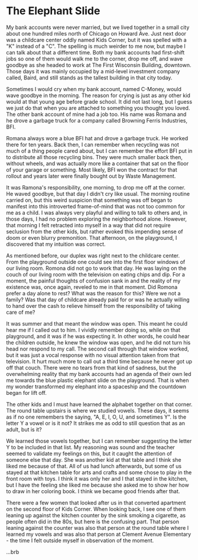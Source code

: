 # The Elephant Slide


My bank accounts were never married, but we lived together in a small city about one hundred miles north of Chicago on Howard Ave. Just next door was a childcare center oddly named Kids Corner, but it was spelled with a "K" instead of a "C". The spelling is much weirder to me now, but maybe I can talk about that a different time. Both my bank accounts had first-shift jobs so one of them would walk me to the corner, drop me off, and wave goodbye as she headed to work at The First Wisconsin Building, downtown. Those days it was mainly occupied by a mid-level investment company called, Baird, and still stands as the tallest building in that city today.

Sometimes I would cry when my bank account, named C-Money, would wave goodbye in the morning. The reason for crying is just as any other kid would at that young age before grade school. It did not last long, but I guess we just do that when you are attached to something you thought you loved. The other bank account of mine had a job too. His name was Romana and he drove a garbage truck for a company called Browning Ferris Industries, BFI.

Romana always wore a blue BFI hat and drove a garbage truck. He worked there for ten years. Back then, I can remember when recycling was not much of a thing people cared about, but I can remember the effort BFI put in to distribute all those recycling bins. They were much smaller back then, without wheels, and was actually more like a container that sat on the floor of your garage or something. Most likely, BFI won the contract for that rollout and years later were finally bought out by Waste Management.

It was Ramona's responsibility, one morning, to drop me off at the corner. He waved goodbye, but that day I didn't cry like usual. The morning routine carried on, but this weird suspicion that something was off began to manifest into this introverted frame-of-mind that was not too common for me as a child. I was always very playful and willing to talk to others and, in those days, I had no problem exploring the neighborhood alone. However, that morning I felt retracted into myself in a way that did not require seclusion from the other kids, but rather evoked this impending sense of doom or even blurry premonition. That afternoon, on the playground, I discovered that my intuition was correct.

As mentioned before, our duplex was right next to the childcare center. From the playground outside one could see into the first floor windows of our living room. Romona did not go to work that day. He was laying on the couch of our living room with the television on eating chips and dip. For a moment, the painful thoughts of confusion sank in and the reality of my existence was, once again, reveled to me in that moment. Did Romona prefer a day alone to rest? What was the reason for this? Were we not a family? Was that day of childcare already paid for or was he actually willing to hand over the cash to relieve himself from the responsibility of taking care of me?

It was summer and that meant the window was open. This meant he could hear me if I called out to him. I vividly remember doing so, while on that playground, and it was if he was expecting it. In other words, he could hear the children outside, he knew the window was open, and he did not turn his head nor respond to my call. The second call through that window worked, but it was just a vocal response with no visual attention taken from that television. It hurt much more to call out a third time because he never got up off that couch. There were no tears from that kind of sadness, but the overwhelming reality that my bank accounts had an agenda of their own led me towards the blue plastic elephant slide on the playground. That is when my wonder transformed my elephant into a spaceship and the countdown began for lift off.

The other kids and I must have learned the alphabet together on that corner. The round table upstairs is where we studied vowels. These days, it seems as if no one remembers the saying, "A, E, I, O, U, and sometimes Y". Is the letter Y a vowel or is it not? It strikes me as odd to still question that as an adult, but is it?

We learned those vowels together, but I can remember suggesting the letter Y to be included in that list. My reasoning was sound and the teacher seemed to validate my feelings on this, but it caught the attention of someone else that day. She was another kid at that table and I think she liked me because of that. All of us had lunch afterwards, but some of us stayed at that kitchen table for arts and crafts and some chose to play in the front room with toys. I think it was only her and I that stayed in the kitchen, but I have the feeling she liked me because she asked me to show her how to draw in her coloring book. I think we became good friends after that.

There were a few women that looked after us in that converted apartment on the second floor of Kids Corner. When looking back, I see one of them leaning up against the kitchen counter by the sink smoking a cigarette, as people often did in the 80s, but here is the confusing part. That person leaning against the counter was also that person at the round table where I learned my vowels and was also that person at Clement Avenue Elementary - the time I felt outside myself in observation of the moment.

...brb
